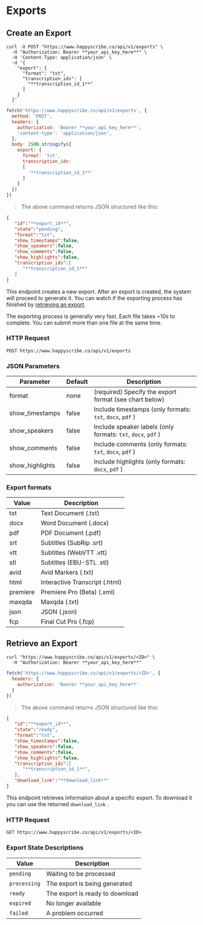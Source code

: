 # Exports

## Create an Export

```shell
curl -X POST "https://www.happyscribe.co/api/v1/exports" \
  -H "Authorization: Bearer **your_api_key_here**" \
  -H 'Content-Type: application/json' \
  -d '{
    "export": {
      "format": "txt",
      "transcription_ids": [
        "**transcription_id_1**"
      ]
    }
  }'

```

```javascript
fetch('https://www.happyscribe.co/api/v1/exports', {
  method: 'POST',
  headers: {
    authorization: 'Bearer **your_api_key_here**',
    'content-type': 'application/json',
  },
  body: JSON.stringify({
    export: {
      format: 'txt', 
      transcription_ids: 
      [
        '**transcription_id_1**'
      ] 
    }
  })
})
```

> The above command returns JSON structured like this:


```json
{
   "id":"**export_id**",
   "state":"pending",
   "format":"txt",
   "show_timestamps":false,
   "show_speakers":false,
   "show_comments":false,
   "show_highlights":false,
   "transcription_ids":[
      "**transcription_id_1**"
   ]
}
```

This endpoint creates a new export. After an export is created, the system will proceed to generate it. You can watch if the exporting process has finished by [retrieving an export](#retrieve-an-export). 

The exporting process is generally very fast. Each file takes ~10s to complete. You can submit more than one file at the same time.


### HTTP Request

`POST https://www.happyscribe.co/api/v1/exports`

### JSON Parameters

| Parameter       | Default | Description                                                  |
| --------------- | ------- | ------------------------------------------------------------ |
| format          | none    | (required) Specify the export format (see chart below)       |
| show_timestamps | false   | Include timestamps (only formats: `txt`, `docx`, `pdf` )     |
| show_speakers   | false   | Include speaker labels (only formats: `txt`, `docx`, `pdf` ) |
| show_comments   | false   | Include comments (only formats: `txt`, `docx`, `pdf` )       |
| show_highlights | false   | Include highlights (only formats: `docx`, `pdf` )            |

### Export formats

| Value    | Description                    |
| -------- | ------------------------------ |
| txt      | Text Document (.txt)           |
| docx     | Word Document (.docx)          |
| pdf      | PDF Document (.pdf)            |
| srt      | Subtitles (SubRip .srt)        |
| vtt      | Subtitles (WebVTT .vtt)        |
| stl      | Subtitles (EBU-STL .stl)       |
| avid     | Avid Markers (.txt)            |
| html     | Interactive Transcript (.html) |
| premiere | Premiere Pro (Beta) (.xml)     |
| maxqda   | Maxqda (.txt)                  |
| json     | JSON (.json)                   |
| fcp      | Final Cut Pro (.fcp)           |














## Retrieve an Export


```shell
curl "https://www.happyscribe.co/api/v1/exports/<ID>" \
  -H "Authorization: Bearer **your_api_key_here**"
```

```javascript
fetch('https://www.happyscribe.co/api/v1/exports/<ID>', {
  headers: {
    authorization: 'Bearer **your_api_key_here**'
  }
})
```

> The above command returns JSON structured like this:

```json
{
   "id":"**export_id**",
   "state":"ready",
   "format":"txt",
   "show_timestamps":false,
   "show_speakers":false,
   "show_comments":false,
   "show_highlights":false,
   "transcription_ids":[
      "**transcription_id_1**",
   ],
   "download_link":"**download_link**"
}
```


This endpoint retrieves information about a specific export. To download it you can use the returned `download_link` .

### HTTP Request

`GET https://www.happyscribe.co/api/v1/exports/<ID>`


### Export State Descriptions

| Value        | Description                     |
| ------------ | ------------------------------- |
| `pending`    | Waiting to be processed         |
| `processing` | The export is being generated   |
| `ready`      | The export is ready to download |
| `expired`    | No longer available             |
| `failed`     | A problem occurred              |
